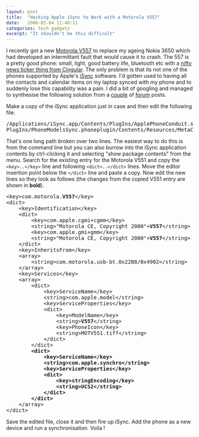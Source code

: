 ```yaml
---
layout: post
title:  "Hacking Apple iSync to Work with a Motorola V557"
date:   2006-03-04 11:40:11
categories: tech gadgets
excerpt: "It shouldn't be this difficult"
---
```

I recently got a new <a href="http://www.motorola.com/motoinfo/product/details/0,,100,00.html">Motorola V557</a> to replace my ageing Nokia 3650 which had developed an intermittant fault that would cause it to crash. The 557 is a pretty good phone: small, light, good battery life, bluetooth etc with a <a href="https://www.cingular.com/media/media_net_ticker">nifty news ticker thing from Cingular</a>. The only problem is that its not one of the phones supported by Apple's <a href="http://www.apple.com/macosx/features/isync/">iSync</a> software. I'd gotten used to having all the contacts and calendar items on my laptop synced with my phone and to suddenly lose this capability was a pain. I did a bit of googling and managed to synthesise the following solution from a <a href="http://forums.macosxhints.com/showthread.php?t=51769">couple</a> of <a href="http://www.macgeekery.com/gspot/2006-02/moto_v557_no-go">forum</a> posts.

Make a copy of the iSync application just in case and then edit the following file:

<pre>/Applications/iSync.app/Contents/PlugIns/ApplePhoneConduit.syncdevice/Contents/ \
PlugIns/PhoneModelsSync.phoneplugin/Contents/Resources/MetaClasses.plist</pre>

That's one long path broken over two lines. The easiest way to do this is from the command line but you can also burrow into the iSync application contents by ctrl-clicking it and selecting "show package contents" from the menu. Search for the existing entry for the Motorola V551 and copy the <code>&lt;key&gt;..&lt;/key&gt;</code> line and following <code>&lt;dict&gt;..&lt;/dict&gt;</code> lines. Move the editor insertion point below the <code>&lt;/dict&gt;</code> line and paste a copy. Now edit the new lines so they look as follows (the changes from the copied V551 entry are shown in <b>bold</b>).

<pre>
&lt;key&gt;com.motorola.<b>V557</b>&lt;/key&gt;
&lt;dict&gt;
    &lt;key&gt;Identification&lt;/key&gt;
    &lt;dict&gt;
        &lt;key&gt;com.apple.cgmi+cgmm&lt;/key&gt;
        &lt;string&gt;"Motorola CE, Copyright 2000"+<b>V557</b>&lt;/string&gt;
        &lt;key&gt;com.apple.gmi+gmm&lt;/key&gt;
        &lt;string&gt;"Motorola CE, Copyright 2000"+<b>V557</b>&lt;/string&gt;
    &lt;/dict&gt;
    &lt;key&gt;InheritsFrom&lt;/key&gt;
    &lt;array&gt;
        &lt;string&gt;com.motorola.usb-bt.0x22B8/0x4902&lt;/string&gt;
    &lt;/array&gt;
    &lt;key&gt;Services&lt;/key&gt;
    &lt;array&gt;
        &lt;dict&gt;
            &lt;key&gt;ServiceName&lt;/key&gt;
            &lt;string&gt;com.apple.model&lt;/string&gt;
            &lt;key&gt;ServiceProperties&lt;/key&gt;
            &lt;dict&gt;
                &lt;key&gt;ModelName&lt;/key&gt;
                &lt;string&gt;<b>V557</b>&lt;/string&gt;
                &lt;key&gt;PhoneIcon&lt;/key&gt;
                &lt;string&gt;MOTV551.tiff&lt;/string&gt;
            &lt;/dict&gt;
        &lt;/dict&gt;
        <b>&lt;dict&gt;
            &lt;key&gt;ServiceName&lt;/key&gt;
            &lt;string&gt;com.apple.synchro&lt;/string&gt;
            &lt;key&gt;ServiceProperties&lt;/key&gt;
            &lt;dict&gt;
                &lt;key&gt;stringEncoding&lt;/key&gt;
                &lt;string&gt;UCS2&lt;/string&gt;
            &lt;/dict&gt;
        &lt;/dict&gt;</b>
    &lt;/array&gt;
&lt;/dict&gt;
</pre>

<p>Save the edited file, close it and then fire up iSync. Add the phone as a new device and run a synchronisation. Voila !</p>
